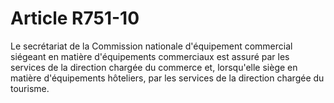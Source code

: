 # Article R751-10

Le secrétariat de la Commission nationale d'équipement commercial siégeant en matière d'équipements commerciaux est assuré par les services de la direction chargée du commerce et, lorsqu'elle siège en matière d'équipements hôteliers, par les services de la direction chargée du tourisme.